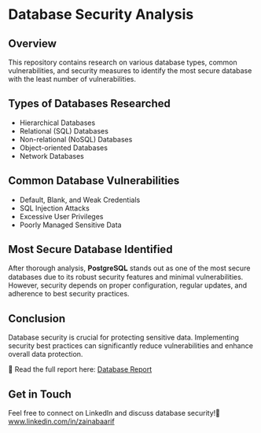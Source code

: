 # Database Security Analysis

## Overview
This repository contains research on various database types, common vulnerabilities, and security measures to identify the most secure database with the least number of vulnerabilities.

## Types of Databases Researched
- Hierarchical Databases
- Relational (SQL) Databases
- Non-relational (NoSQL) Databases
- Object-oriented Databases
- Network Databases

## Common Database Vulnerabilities
- Default, Blank, and Weak Credentials
- SQL Injection Attacks
- Excessive User Privileges
- Poorly Managed Sensitive Data

## Most Secure Database Identified
After thorough analysis, 𝐏𝐨𝐬𝐭𝐠𝐫𝐞𝐒𝐐𝐋 stands out as one of the most secure databases due to its robust security features and minimal vulnerabilities. However, security depends on proper configuration, regular updates, and adherence to best security practices.

## Conclusion
Database security is crucial for protecting sensitive data. Implementing security best practices can significantly reduce vulnerabilities and enhance overall data protection.

📄 Read the full report here: [Database Report](https://github.com/Zainab88804/Database-/blob/main/Database%20Report.docx)

## Get in Touch
Feel free to connect on LinkedIn and discuss database security!🚀 
www.linkedin.com/in/zainabaarif

